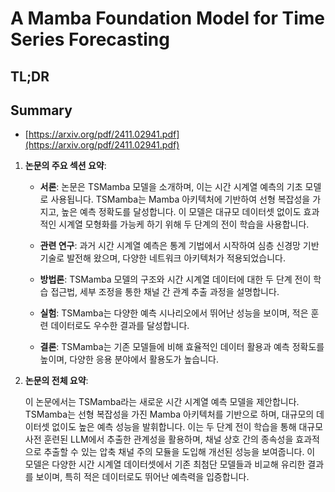 # A Mamba Foundation Model for Time Series Forecasting
## TL;DR
## Summary
- [https://arxiv.org/pdf/2411.02941.pdf](https://arxiv.org/pdf/2411.02941.pdf)

1. **논문의 주요 섹션 요약**:

   - **서론**: 논문은 TSMamba 모델을 소개하며, 이는 시간 시계열 예측의 기초 모델로 사용됩니다. TSMamba는 Mamba 아키텍처에 기반하여 선형 복잡성을 가지고, 높은 예측 정확도를 달성합니다. 이 모델은 대규모 데이터셋 없이도 효과적인 시계열 모형화를 가능케 하기 위해 두 단계의 전이 학습을 사용합니다.
   
   - **관련 연구**: 과거 시간 시계열 예측은 통계 기법에서 시작하여 심층 신경망 기반 기술로 발전해 왔으며, 다양한 네트워크 아키텍처가 적용되었습니다.

   - **방법론**: TSMamba 모델의 구조와 시간 시계열 데이터에 대한 두 단계 전이 학습 접근법, 세부 조정을 통한 채널 간 관계 추출 과정을 설명합니다.
   
   - **실험**: TSMamba는 다양한 예측 시나리오에서 뛰어난 성능을 보이며, 적은 훈련 데이터로도 우수한 결과를 달성합니다.

   - **결론**: TSMamba는 기존 모델들에 비해 효율적인 데이터 활용과 예측 정확도를 높이며, 다양한 응용 분야에서 활용도가 높습니다.

2. **논문의 전체 요약**:

   이 논문에서는 TSMamba라는 새로운 시간 시계열 예측 모델을 제안합니다. TSMamba는 선형 복잡성을 가진 Mamba 아키텍처를 기반으로 하며, 대규모의 데이터셋 없이도 높은 예측 성능을 발휘합니다. 이는 두 단계 전이 학습을 통해 대규모 사전 훈련된 LLM에서 추출한 관계성을 활용하며, 채널 상호 간의 종속성을 효과적으로 추출할 수 있는 압축 채널 주의 모듈을 도입해 개선된 성능을 보여줍니다. 이 모델은 다양한 시간 시계열 데이터셋에서 기존 최첨단 모델들과 비교해 유리한 결과를 보이며, 특히 적은 데이터로도 뛰어난 예측력을 입증합니다.